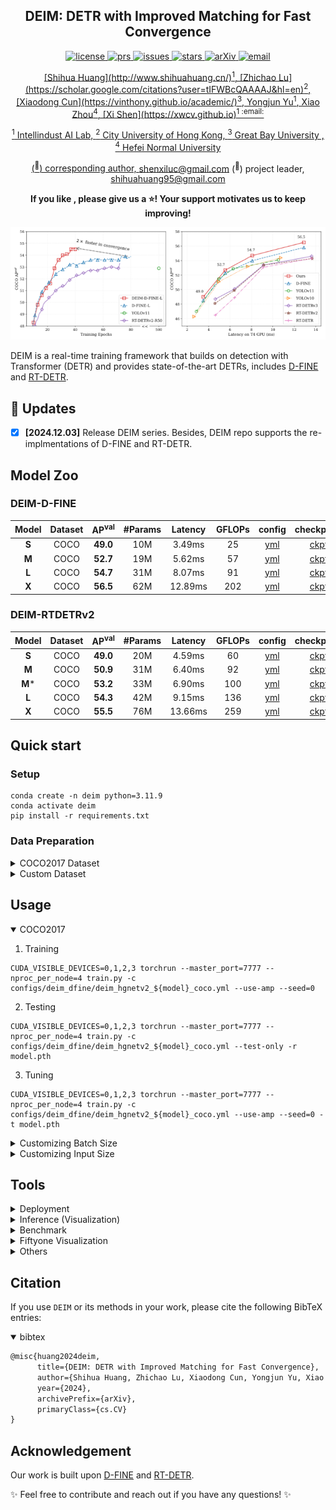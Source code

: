 <h2 align="center">
  DEIM: DETR with Improved Matching for Fast Convergence
</h2>

<p align="center">
    <a href="https://github.com/ShihuaHuang95/DEIM/blob/master/LICENSE">
        <img alt="license" src="https://img.shields.io/badge/LICENSE-Apache%202.0-blue">
    </a>
    <a href="https://github.com/ShihuaHuang95/DEIM/pulls">
        <img alt="prs" src="https://img.shields.io/github/issues-pr/ShihuaHuang95/DEIM">
    </a>
    <a href="https://github.com/ShihuaHuang95/DEIM/issues">
        <img alt="issues" src="https://img.shields.io/github/issues/ShihuaHuang95/DEIM?color=olive">
    </a>
    <a href="https://github.com/ShihuaHuang95/DEIM">
        <img alt="stars" src="https://img.shields.io/github/ShihuaHuang95/DEIM">
    </a>
    <a href="https://arxiv.org/abs/2412.xx">
        <img alt="arXiv" src="https://img.shields.io/badge/arXiv-2410.xx-red">
    </a>
    <a href="mailto: shihuahuang95@gmail.com">
        <img alt="email" src="https://img.shields.io/badge/contact_me-email-yellow">
</p>

<div align="center">
<p align="center">
[Shihua Huang](http://www.shihuahuang.cn/)<sup>1</sup>, [Zhichao Lu](https://scholar.google.com/citations?user=tIFWBcQAAAAJ&hl=en)<sup>2</sup>, [Xiaodong Cun](https://vinthony.github.io/academic/)<sup>3</sup>, Yongjun Yu<sup>1</sup>, Xiao Zhou<sup>4</sup>, [Xi Shen](https://xwcv.github.io)<sup>1 :email:</sup>
 </p>

<sup>1</sup> Intellindust AI Lab, <sup>2</sup> City University of Hong Kong, <sup>3</sup> Great Bay University , <sup>4</sup> Hefei Normal University

(<sup>:email:</sup>) corresponding author, shenxiluc@gmail.com
(<sup>:email:</sup>) project leader, shihuahuang95@gmail.com

</div>
<p align="center">
<strong>If you like , please give us a ⭐! Your support motivates us to keep improving!</strong>
</p>

<p align="center">
    <img src="./figures/teaser.png" width="1000">
</p>

DEIM is a real-time training framework that builds on detection with Transformer (DETR) and provides state-of-the-art DETRs, includes [D-FINE](https://arxiv.org/abs/2410.13842) and [RT-DETR](https://arxiv.org/abs/2407.17140).  

</details>

## 🚀 Updates
- [x] **\[2024.12.03\]** Release DEIM series. Besides, DEIM repo supports the re-implmentations of D-FINE and RT-DETR.

## Model Zoo

### DEIM-D-FINE
| Model | Dataset | AP<sup>val</sup> | #Params | Latency | GFLOPs | config | checkpoint
| :---: | :---: | :---: |  :---: | :---: | :---: | :---: | :---: 
**S** | COCO | **49.0** | 10M | 3.49ms | 25 | [yml](./configs/deim_dfine/deim_hgnetv2_s_coco.yml) | [ckpt](https://drive.google.com/file/d/1tB8gVJNrfb6dhFvoHJECKOF5VpkthhfC/view?usp=drive_link) |
**M** | COCO | **52.7** | 19M | 5.62ms | 57 | [yml](./configs/deim_dfine/deim_hgnetv2_m_coco.yml) | [ckpt](https://drive.google.com/file/d/18Lj2a6UN6k_n_UzqnJyiaiLGpDzQQit8/view?usp=drive_link) |
**L** | COCO | **54.7** | 31M | 8.07ms | 91 | [yml](./configs/deim_dfine/deim_hgnetv2_l_coco.yml) | [ckpt](https://drive.google.com/file/d/1PIRf02XkrA2xAD3wEiKE2FaamZgSGTAr/view?usp=drive_link) | 
**X** | COCO | **56.5** | 62M | 12.89ms | 202 | [yml](./configs/deim_dfine/deim_hgnetv2_x_coco.yml) | [ckpt](https://drive.google.com/file/d/1dPtbgtGgq1Oa7k_LgH1GXPelg1IVeu0j/view?usp=drive_link) | 


### DEIM-RTDETRv2
| Model | Dataset | AP<sup>val</sup> | #Params | Latency | GFLOPs | config | checkpoint
| :---: | :---: | :---: |  :---: | :---: | :---: | :---: | :---: 
**S** | COCO | **49.0** | 20M | 4.59ms | 60 | [yml](./configs/deim_rtdetrv2/deim_r18vd_120e_coco.yml) | [ckpt](https://github.com/Peterande/storage/releases/download/dfinev1.0/dfine_s_obj2coco.pth) | 
**M** | COCO | **50.9** | 31M | 6.40ms | 92 | [yml](./configs/deim_rtdetrv2/deim_r34vd_120e_coco.yml) | [ckpt](https://github.com/Peterande/storage/releases/download/dfinev1.0/dfine_m_obj2coco.pth) | 
**M*** | COCO | **53.2** | 33M | 6.90ms | 100 | [yml](./configs/deim_rtdetrv2/deim_r50vd_m_60e_coco.yml) | [ckpt](https://drive.google.com/file/d/10dLuqdBZ6H5ip9BbBiE6S7ZcmHkRbD0E/view?usp=drive_link) | 
**L** | COCO | **54.3** | 42M | 9.15ms | 136 | [yml](./configs/deim_rtdetrv2/deim_r50vd_60e_coco.yml) | [ckpt](https://drive.google.com/file/d/1O9RjZF6kdFWGv1Etn1Toml4r-YfdMDMM/view?usp=drive_link) | 
**X** | COCO | **55.5** | 76M | 13.66ms | 259 | [yml](./configs/deim_rtdetrv2/deim_r101vd_60e_coco.yml) | [ckpt](https://drive.google.com/file/d/153_JKff6EpFgiLKaqkJsoDcLal_0ux_F/view?usp=drive_link) | 


## Quick start

### Setup

```shell
conda create -n deim python=3.11.9
conda activate deim
pip install -r requirements.txt
```


### Data Preparation

<details>
<summary> COCO2017 Dataset </summary>

1. Download COCO2017 from [OpenDataLab](https://opendatalab.com/OpenDataLab/COCO_2017) or [COCO](https://cocodataset.org/#download).
1. Modify paths in [coco_detection.yml](./configs/dataset/coco_detection.yml)

    ```yaml
    train_dataloader:
        img_folder: /data/COCO2017/train2017/
        ann_file: /data/COCO2017/annotations/instances_train2017.json
    val_dataloader:
        img_folder: /data/COCO2017/val2017/
        ann_file: /data/COCO2017/annotations/instances_val2017.json
    ```

</details>

<details>
<summary>Custom Dataset</summary>

To train on your custom dataset, you need to organize it in the COCO format. Follow the steps below to prepare your dataset:

1. **Set `remap_mscoco_category` to `False`:**

    This prevents the automatic remapping of category IDs to match the MSCOCO categories.

    ```yaml
    remap_mscoco_category: False
    ```

2. **Organize Images:**

    Structure your dataset directories as follows:

    ```shell
    dataset/
    ├── images/
    │   ├── train/
    │   │   ├── image1.jpg
    │   │   ├── image2.jpg
    │   │   └── ...
    │   ├── val/
    │   │   ├── image1.jpg
    │   │   ├── image2.jpg
    │   │   └── ...
    └── annotations/
        ├── instances_train.json
        ├── instances_val.json
        └── ...
    ```

    - **`images/train/`**: Contains all training images.
    - **`images/val/`**: Contains all validation images.
    - **`annotations/`**: Contains COCO-formatted annotation files.

3. **Convert Annotations to COCO Format:**

    If your annotations are not already in COCO format, you'll need to convert them. You can use the following Python script as a reference or utilize existing tools:

    ```python
    import json

    def convert_to_coco(input_annotations, output_annotations):
        # Implement conversion logic here
        pass

    if __name__ == "__main__":
        convert_to_coco('path/to/your_annotations.json', 'dataset/annotations/instances_train.json')
    ```

4. **Update Configuration Files:**

    Modify your [custom_detection.yml](./configs/dataset/custom_detection.yml).

    ```yaml
    task: detection

    evaluator:
      type: CocoEvaluator
      iou_types: ['bbox', ]

    num_classes: 777 # your dataset classes
    remap_mscoco_category: False

    train_dataloader:
      type: DataLoader
      dataset:
        type: CocoDetection
        img_folder: /data/yourdataset/train
        ann_file: /data/yourdataset/train/train.json
        return_masks: False
        transforms:
          type: Compose
          ops: ~
      shuffle: True
      num_workers: 4
      drop_last: True
      collate_fn:
        type: BatchImageCollateFunction

    val_dataloader:
      type: DataLoader
      dataset:
        type: CocoDetection
        img_folder: /data/yourdataset/val
        ann_file: /data/yourdataset/val/ann.json
        return_masks: False
        transforms:
          type: Compose
          ops: ~
      shuffle: False
      num_workers: 4
      drop_last: False
      collate_fn:
        type: BatchImageCollateFunction
    ```

</details>


## Usage
<details open>
<summary> COCO2017 </summary>

1. Training
```shell
CUDA_VISIBLE_DEVICES=0,1,2,3 torchrun --master_port=7777 --nproc_per_node=4 train.py -c configs/deim_dfine/deim_hgnetv2_${model}_coco.yml --use-amp --seed=0
```

<!-- <summary>2. Testing </summary> -->
2. Testing
```shell
CUDA_VISIBLE_DEVICES=0,1,2,3 torchrun --master_port=7777 --nproc_per_node=4 train.py -c configs/deim_dfine/deim_hgnetv2_${model}_coco.yml --test-only -r model.pth
```

<!-- <summary>3. Tuning </summary> -->
3. Tuning
```shell
CUDA_VISIBLE_DEVICES=0,1,2,3 torchrun --master_port=7777 --nproc_per_node=4 train.py -c configs/deim_dfine/deim_hgnetv2_${model}_coco.yml --use-amp --seed=0 -t model.pth
```
</details>

<details>
<summary> Customizing Batch Size </summary>

For example, if you want to double the total batch size when training D-FINE-L on COCO2017, here are the steps you should follow:

1. **Modify your [dataloader.yml](./configs/base/dataloader.yml)** to increase the `total_batch_size`:

    ```yaml
    train_dataloader:
        total_batch_size: 64  # Previously it was 32, now doubled
    ```

2. **Modify your [deim_hgnetv2_l_coco.yml](./configs/deim_dfine/deim_hgnetv2_l_coco.yml)**. Here’s how the key parameters should be adjusted:

    ```yaml
    optimizer:
    type: AdamW
    params:
        -
        params: '^(?=.*backbone)(?!.*norm|bn).*$'
        lr: 0.000025  # doubled, linear scaling law
        -
        params: '^(?=.*(?:encoder|decoder))(?=.*(?:norm|bn)).*$'
        weight_decay: 0.

    lr: 0.0005  # doubled, linear scaling law
    betas: [0.9, 0.999]
    weight_decay: 0.0001  # need a grid search

    ema:  # added EMA settings
        decay: 0.9998  # adjusted by 1 - (1 - decay) * 2
        warmups: 500  # halved

    lr_warmup_scheduler:
        warmup_duration: 250  # halved
    ```

</details>


<details>
<summary> Customizing Input Size </summary>

If you'd like to train **DEIM** on COCO2017 with an input size of 320x320, follow these steps:

1. **Modify your [dataloader.yml](./configs/base/dataloader.yml)**:

    ```yaml

    train_dataloader:
    dataset:
        transforms:
            ops:
                - {type: Resize, size: [320, 320], }
    collate_fn:
        base_size: 320
    dataset:
        transforms:
            ops:
                - {type: Resize, size: [320, 320], }
    ```

2. **Modify your [dfine_hgnetv2.yml](./configs/base/dfine_hgnetv2.yml)**:

    ```yaml
    eval_spatial_size: [320, 320]
    ```

</details>

## Tools
<details>
<summary> Deployment </summary>

<!-- <summary>4. Export onnx </summary> -->
1. Setup
```shell
pip install onnx onnxsim
```

2. Export onnx
```shell
python tools/deployment/export_onnx.py --check -c configs/deim_dfine/deim_hgnetv2_${model}_coco.yml -r model.pth
```

3. Export [tensorrt](https://docs.nvidia.com/deeplearning/tensorrt/install-guide/index.html)
```shell
trtexec --onnx="model.onnx" --saveEngine="model.engine" --fp16
```

</details>

<details>
<summary> Inference (Visualization) </summary>


1. Setup
```shell
pip install -r tools/inference/requirements.txt
```


<!-- <summary>5. Inference </summary> -->
2. Inference (onnxruntime / tensorrt / torch)

Inference on images and videos is now supported.
```shell
python tools/inference/onnx_inf.py --onnx model.onnx --input image.jpg  # video.mp4
python tools/inference/trt_inf.py --trt model.engine --input image.jpg
python tools/inference/torch_inf.py -c configs/deim_dfine/deim_hgnetv2_${model}_coco.yml -r model.pth --input image.jpg --device cuda:0
```
</details>

<details>
<summary> Benchmark </summary>

1. Setup
```shell
pip install -r tools/benchmark/requirements.txt
```

<!-- <summary>6. Benchmark </summary> -->
2. Model FLOPs, MACs, and Params
```shell
python tools/benchmark/get_info.py -c configs/deim_dfine/deim_hgnetv2_${model}_coco.yml
```

2. TensorRT Latency
```shell
python tools/benchmark/trt_benchmark.py --COCO_dir path/to/COCO2017 --engine_dir model.engine
```
</details>

<details>
<summary> Fiftyone Visualization  </summary>

1. Setup
```shell
pip install fiftyone
```
4. Voxel51 Fiftyone Visualization ([fiftyone](https://github.com/voxel51/fiftyone))
```shell
python tools/visualization/fiftyone_vis.py -c configs/deim_dfine/deim_hgnetv2_${model}_coco.yml -r model.pth
```
</details>

<details>
<summary> Others </summary>

1. Auto Resume Training
```shell
bash reference/safe_training.sh
```

2. Converting Model Weights
```shell
python reference/convert_weight.py model.pth
```
</details>


## Citation
If you use `DEIM` or its methods in your work, please cite the following BibTeX entries:
<details open>
<summary> bibtex </summary>

```latex
@misc{huang2024deim,
      title={DEIM: DETR with Improved Matching for Fast Convergence},
      author={Shihua Huang, Zhichao Lu, Xiaodong Cun, Yongjun Yu, Xiao Zhou, and Xi Shen},
      year={2024},
      archivePrefix={arXiv},
      primaryClass={cs.CV}
}
```
</details>

## Acknowledgement
Our work is built upon [D-FINE](https://github.com/Peterande/D-FINE) and [RT-DETR](https://github.com/lyuwenyu/RT-DETR).

✨ Feel free to contribute and reach out if you have any questions! ✨

